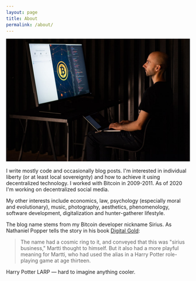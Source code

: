 ```yaml
---
layout: page
title: About
permalink: /about/
---
```


![Mie](/assets/images/mie.jpg)

I write mostly code and occasionally blog posts. I'm interested in individual liberty (or at least local sovereignty) and how to achieve it using decentralized technology. I worked with Bitcoin in 2009-2011. As of 2020 I'm working on decentralized social media.

My other interests include economics, law, psychology (especially moral and evolutionary), music, photography, aesthetics, phenomenology, software development, digitalization and hunter-gatherer lifestyle.

The blog name stems from my Bitcoin developer nickname Sirius. As Nathaniel Popper tells the story in his book [Digital Gold](https://www.amazon.com/Digital-Gold-Bitcoin-Millionaires-Reinvent/dp/006236250X):

> The name had a cosmic ring to it, and conveyed that this was "sirius business," Martti thought to himself. But it also had a more playful meaning for Martti, who had used the alias in a Harry Potter role-playing game at age thirteen.

Harry Potter LARP — hard to imagine anything cooler.
